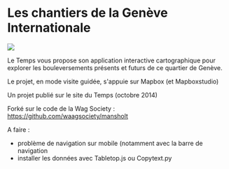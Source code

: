 Les chantiers de la Genève Internationale
========================================

![](http://www.letemps.ch/rw/Le_Temps/Quotidien/2014/10/03/Suisse/ImagesWeb/scroll1--672x359.jpg)

Le Temps vous propose son application interactive cartographique pour explorer les bouleversements présents et futurs de ce quartier de Genève.

Le projet, en mode visite guidée, s'appuie sur Mapbox (et Mapboxstudio)

Un projet publié sur le site du Temps (octobre 2014) 

Forké sur le code de la Wag Society : https://github.com/waagsociety/mansholt

A faire : 
- problème de navigation sur mobile (notamment avec la barre de navigation
- installer les données avec Tabletop.js ou Copytext.py


